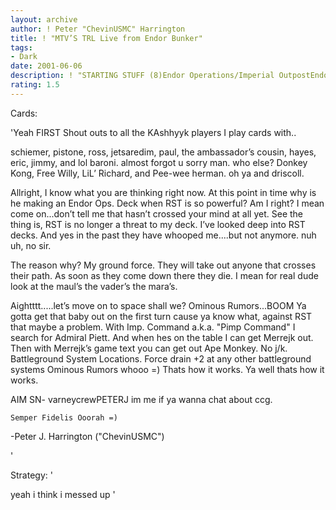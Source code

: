 ```yaml
---
layout: archive
author: ! Peter "ChevinUSMC" Harrington
title: ! "MTV’S TRL Live from Endor Bunker"
tags:
- Dark
date: 2001-06-06
description: ! "STARTING STUFF (8)Endor Operations/Imperial OutpostEndorEndor: Landing Platform (Docking Bay)Endor: BunkerPrepared DefensesSomething Special Planned For ThemSecret PlansImperial DecreeSTARSHIPS (11)ChimaeraBoba Fett In Slave IIG-"
rating: 1.5
---
```

Cards: 

'Yeah FIRST Shout outs to all the KAshhyyk players I play cards with..


schiemer, pistone, ross, jetsaredim, paul, the ambassador’s cousin, hayes, eric, jimmy, and lol baroni. almost forgot u sorry man. who else? Donkey Kong, Free Willy, LiL’ Richard, and Pee-wee herman. oh ya and driscoll. 



Allright, I know what you are thinking right now. At this point in time why is he making an Endor Ops. Deck when RST is so powerful? Am I right? I mean come on...don’t tell me that hasn’t crossed your mind at all yet. See the thing is, RST is no longer a threat to my deck. I’ve looked deep into RST decks. And yes in the past they have whooped me....but not anymore. nuh uh, no sir. 

The reason why? My ground force. They will take out anyone that crosses their path. As soon as they come down there they die. I mean for real dude look at the maul’s the vader’s the mara’s. 


Aightttt.....let’s move on to space shall we? Ominous Rumors...BOOM Ya gotta get that baby out on the first turn cause ya know what, against RST that maybe a problem. With Imp. Command a.k.a. "Pimp Command" I search for Admiral Piett. And when hes on the table I can get Merrejk out. Then with Merrejk’s game text you can get out Ape Monkey. No j/k. Battleground System Locations. Force drain +2 at any other battleground systems Ominous Rumors whooo =) Thats how it works. Ya well thats how it works. 

AIM SN- varneycrewPETERJ  im me if ya wanna chat about ccg.


    Semper Fidelis Ooorah =)


-Peter J. Harrington ("ChevinUSMC")


'

Strategy: '

yeah i think i messed up '